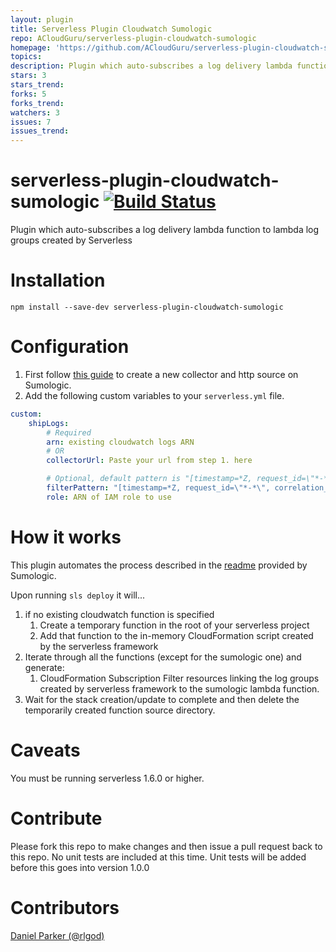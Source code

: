 ```yaml
---
layout: plugin
title: Serverless Plugin Cloudwatch Sumologic
repo: ACloudGuru/serverless-plugin-cloudwatch-sumologic
homepage: 'https://github.com/ACloudGuru/serverless-plugin-cloudwatch-sumologic'
topics: 
description: Plugin which auto-subscribes a log delivery lambda function to lambda log groups created by serverless
stars: 3
stars_trend: 
forks: 5
forks_trend: 
watchers: 3
issues: 7
issues_trend: 
---
```



# serverless-plugin-cloudwatch-sumologic [![Build Status](https://travis-ci.org/ACloudGuru/serverless-plugin-cloudwatch-sumologic.svg?branch=master)](https://travis-ci.org/ACloudGuru/serverless-plugin-cloudwatch-sumologic)
Plugin which auto-subscribes a log delivery lambda function to lambda log groups created by Serverless

# Installation
`npm install --save-dev serverless-plugin-cloudwatch-sumologic`

# Configuration
1. First follow [this guide](https://help.sumologic.com/Send_Data/Sources/HTTP_Source) to create a new collector and http source on Sumologic.
2. Add the following custom variables to your `serverless.yml` file.

```yaml
custom:
    shipLogs:
        # Required
        arn: existing cloudwatch logs ARN
        # OR
        collectorUrl: Paste your url from step 1. here

        # Optional, default pattern is "[timestamp=*Z, request_id=\"*-*\", event]"
        filterPattern: "[timestamp=*Z, request_id=\"*-*\", correlation_id=\"*-*\", event]"
        role: ARN of IAM role to use
```

# How it works
This plugin automates the process described in the [readme](https://github.com/SumoLogic/sumologic-aws-lambda/tree/master/cloudwatchlogs/README.md) provided by Sumologic.

Upon running `sls deploy` it will...

1. if no existing cloudwatch function is specified
    1. Create a temporary function in the root of your serverless project
    2. Add that function to the in-memory CloudFormation script created by the serverless framework
3. Iterate through all the functions (except for the sumologic one) and generate:
    1. CloudFormation Subscription Filter resources linking the log groups created by serverless framework to the sumologic lambda function.
4. Wait for the stack creation/update to complete and then delete the temporarily created function source directory.

# Caveats
You must be running serverless 1.6.0 or higher.

# Contribute
Please fork this repo to make changes and then issue a pull request back to this repo.
No unit tests are included at this time. Unit tests will be added before this goes into version 1.0.0

# Contributors
[Daniel Parker (@rlgod)](https://github.com/rlgod)
